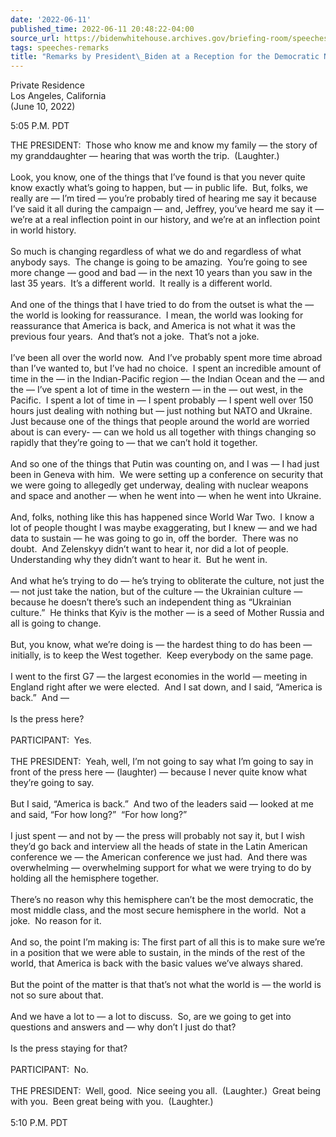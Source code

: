 ```yaml
---
date: '2022-06-11'
published_time: 2022-06-11 20:48:22-04:00
source_url: https://bidenwhitehouse.archives.gov/briefing-room/speeches-remarks/2022/06/11/remarks-by-president-biden-at-a-reception-for-the-democratic-national-committee/
tags: speeches-remarks
title: "Remarks by President\_Biden at a Reception for the Democratic National\_Committee"
---
```

 
Private Residence  
Los Angeles, California  
(June 10, 2022)

5:05 P.M. PDT  
  
THE PRESIDENT:  Those who know me and know my family — the story of my
granddaughter — hearing that was worth the trip.  (Laughter.)     
   
Look, you know, one of the things that I’ve found is that you never
quite know exactly what’s going to happen, but — in public life.  But,
folks, we really are — I’m tired — you’re probably tired of hearing me
say it because I’ve said it all during the campaign — and, Jeffrey,
you’ve heard me say it — we’re at a real inflection point in our
history, and we’re at an inflection point in world history.   
   
So much is changing regardless of what we do and regardless of what
anybody says.  The change is going to be amazing.  You’re going to see
more change — good and bad — in the next 10 years than you saw in the
last 35 years.  It’s a different world.  It really is a different
world.   
   
And one of the things that I have tried to do from the outset is what
the — the world is looking for reassurance.  I mean, the world was
looking for reassurance that America is back, and America is not what it
was the previous four years.  And that’s not a joke.  That’s not a
joke.   
   
I’ve been all over the world now.  And I’ve probably spent more time
abroad than I’ve wanted to, but I’ve had no choice.  I spent an
incredible amount of time in the — in the Indian-Pacific region — the
Indian Ocean and the — and the — I’ve spent a lot of time in the western
— in the — out west, in the Pacific.  I spent a lot of time in — I spent
probably — I spent well over 150 hours just dealing with nothing but —
just nothing but NATO and Ukraine.  Just because one of the things that
people around the world are worried about is can every- — can we hold us
all together with things changing so rapidly that they’re going to —
that we can’t hold it together.   
   
And so one of the things that Putin was counting on, and I was — I had
just been in Geneva with him.  We were setting up a conference on
security that we were going to allegedly get underway, dealing with
nuclear weapons and space and another — when he went into — when he went
into Ukraine.  
   
And, folks, nothing like this has happened since World War Two.  I know
a lot of people thought I was maybe exaggerating, but I knew — and we
had data to sustain — he was going to go in, off the border.  There was
no doubt.  And Zelenskyy didn’t want to hear it, nor did a lot of
people.  Understanding why they didn’t want to hear it.  But he went
in.   
   
And what he’s trying to do — he’s trying to obliterate the culture, not
just the — not just take the nation, but of the culture — the Ukrainian
culture — because he doesn’t there’s such an independent thing as
“Ukrainian culture.”  He thinks that Kyiv is the mother — is a seed of
Mother Russia and all is going to change.   
   
But, you know, what we’re doing is — the hardest thing to do has been —
initially, is to keep the West together.  Keep everybody on the same
page.   
   
I went to the first G7 — the largest economies in the world — meeting in
England right after we were elected.  And I sat down, and I said,
“America is back.”  And —  
   
Is the press here?  
   
PARTICIPANT:  Yes.  
   
THE PRESIDENT:  Yeah, well, I’m not going to say what I’m going to say
in front of the press here — (laughter) — because I never quite know
what they’re going to say.   
   
But I said, “America is back.”  And two of the leaders said — looked at
me and said, “For how long?”  “For how long?”   
   
I just spent — and not by — the press will probably not say it, but I
wish they’d go back and interview all the heads of state in the Latin
American conference we — the American conference we just had.  And there
was overwhelming — overwhelming support for what we were trying to do by
holding all the hemisphere together.   
   
There’s no reason why this hemisphere can’t be the most democratic, the
most middle class, and the most secure hemisphere in the world.  Not a
joke.  No reason for it.   
   
And so, the point I’m making is: The first part of all this is to make
sure we’re in a position that we were able to sustain, in the minds of
the rest of the world, that America is back with the basic values we’ve
always shared.   
   
But the point of the matter is that that’s not what the world is — the
world is not so sure about that.   
   
And we have a lot to — a lot to discuss.  So, are we going to get into
questions and answers and — why don’t I just do that?   
   
Is the press staying for that?  
   
PARTICIPANT:  No.   
   
THE PRESIDENT:  Well, good.  Nice seeing you all.  (Laughter.)  Great
being with you.  Been great being with you.  (Laughter.)   
   
5:10 P.M. PDT 
